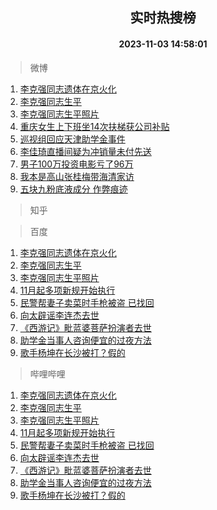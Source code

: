 <div align="center"><h2>实时热搜榜</h2><h4>2023-11-03 14:58:01</h4></div>

> 微博  

1. [李克强同志遗体在京火化](https://s.weibo.com/weibo?q=%23%E6%9D%8E%E5%85%8B%E5%BC%BA%E5%90%8C%E5%BF%97%E9%81%97%E4%BD%93%E5%9C%A8%E4%BA%AC%E7%81%AB%E5%8C%96%23&t=31&band_rank=1&Refer=top)<br />
2. [李克强同志生平](https://s.weibo.com/weibo?q=%23%E6%9D%8E%E5%85%8B%E5%BC%BA%E5%90%8C%E5%BF%97%E7%94%9F%E5%B9%B3%23&t=31&band_rank=2&Refer=top)<br />
3. [李克强同志生平照片](https://s.weibo.com/weibo?q=%23%E6%9D%8E%E5%85%8B%E5%BC%BA%E5%90%8C%E5%BF%97%E7%94%9F%E5%B9%B3%E7%85%A7%E7%89%87%23&t=31&band_rank=3&Refer=top)<br />
4. [重庆女生上下班坐14次扶梯获公司补贴](https://s.weibo.com/weibo?q=%23%E9%87%8D%E5%BA%86%E5%A5%B3%E7%94%9F%E4%B8%8A%E4%B8%8B%E7%8F%AD%E5%9D%9014%E6%AC%A1%E6%89%B6%E6%A2%AF%E8%8E%B7%E5%85%AC%E5%8F%B8%E8%A1%A5%E8%B4%B4%23&t=31&band_rank=4&Refer=top)<br />
5. [巡视组回应天津助学金事件](https://s.weibo.com/weibo?q=%23%E5%B7%A1%E8%A7%86%E7%BB%84%E5%9B%9E%E5%BA%94%E5%A4%A9%E6%B4%A5%E5%8A%A9%E5%AD%A6%E9%87%91%E4%BA%8B%E4%BB%B6%23&t=31&band_rank=5&Refer=top)<br />
6. [李佳琦直播间疑为冲销量未付先送](https://s.weibo.com/weibo?q=%23%E6%9D%8E%E4%BD%B3%E7%90%A6%E7%9B%B4%E6%92%AD%E9%97%B4%E7%96%91%E4%B8%BA%E5%86%B2%E9%94%80%E9%87%8F%E6%9C%AA%E4%BB%98%E5%85%88%E9%80%81%23&t=31&band_rank=6&Refer=top)<br />
7. [男子100万投资电影亏了96万](https://s.weibo.com/weibo?q=%23%E7%94%B7%E5%AD%90100%E4%B8%87%E6%8A%95%E8%B5%84%E7%94%B5%E5%BD%B1%E4%BA%8F%E4%BA%8696%E4%B8%87%23&t=31&band_rank=7&Refer=top)<br />
8. [我本是高山张桂梅带海清家访](https://s.weibo.com/weibo?q=%23%E6%88%91%E6%9C%AC%E6%98%AF%E9%AB%98%E5%B1%B1%E5%BC%A0%E6%A1%82%E6%A2%85%E5%B8%A6%E6%B5%B7%E6%B8%85%E5%AE%B6%E8%AE%BF%23&t=31&band_rank=8&Refer=top)<br />
9. [五块九粉底液成分 作弊痕迹](https://s.weibo.com/weibo?q=%E4%BA%94%E5%9D%97%E4%B9%9D%E7%B2%89%E5%BA%95%E6%B6%B2%E6%88%90%E5%88%86%20%E4%BD%9C%E5%BC%8A%E7%97%95%E8%BF%B9&t=31&band_rank=9&Refer=top)<br />

> 知乎  


> 百度  

1. [李克强同志遗体在京火化](https://www.baidu.com/s?wd=%E6%9D%8E%E5%85%8B%E5%BC%BA%E5%90%8C%E5%BF%97%E9%81%97%E4%BD%93%E5%9C%A8%E4%BA%AC%E7%81%AB%E5%8C%96&sa=fyb_news&rsv_dl=fyb_news)<br />
2. [李克强同志生平](https://www.baidu.com/s?wd=%E6%9D%8E%E5%85%8B%E5%BC%BA%E5%90%8C%E5%BF%97%E7%94%9F%E5%B9%B3&sa=fyb_news&rsv_dl=fyb_news)<br />
3. [李克强同志生平照片](https://www.baidu.com/s?wd=%E6%9D%8E%E5%85%8B%E5%BC%BA%E5%90%8C%E5%BF%97%E7%94%9F%E5%B9%B3%E7%85%A7%E7%89%87&sa=fyb_news&rsv_dl=fyb_news)<br />
4. [11月起多项新规开始执行](https://www.baidu.com/s?wd=11%E6%9C%88%E8%B5%B7%E5%A4%9A%E9%A1%B9%E6%96%B0%E8%A7%84%E5%BC%80%E5%A7%8B%E6%89%A7%E8%A1%8C&sa=fyb_news&rsv_dl=fyb_news)<br />
5. [民警帮妻子卖菜时手枪被盗 已找回](https://www.baidu.com/s?wd=%E6%B0%91%E8%AD%A6%E5%B8%AE%E5%A6%BB%E5%AD%90%E5%8D%96%E8%8F%9C%E6%97%B6%E6%89%8B%E6%9E%AA%E8%A2%AB%E7%9B%97+%E5%B7%B2%E6%89%BE%E5%9B%9E&sa=fyb_news&rsv_dl=fyb_news)<br />
6. [向太辟谣李连杰去世](https://www.baidu.com/s?wd=%E5%90%91%E5%A4%AA%E8%BE%9F%E8%B0%A3%E6%9D%8E%E8%BF%9E%E6%9D%B0%E5%8E%BB%E4%B8%96&sa=fyb_news&rsv_dl=fyb_news)<br />
7. [《西游记》毗蓝婆菩萨扮演者去世](https://www.baidu.com/s?wd=%E3%80%8A%E8%A5%BF%E6%B8%B8%E8%AE%B0%E3%80%8B%E6%AF%97%E8%93%9D%E5%A9%86%E8%8F%A9%E8%90%A8%E6%89%AE%E6%BC%94%E8%80%85%E5%8E%BB%E4%B8%96&sa=fyb_news&rsv_dl=fyb_news)<br />
8. [助学金当事人咨询便宜的过夜方法](https://www.baidu.com/s?wd=%E5%8A%A9%E5%AD%A6%E9%87%91%E5%BD%93%E4%BA%8B%E4%BA%BA%E5%92%A8%E8%AF%A2%E4%BE%BF%E5%AE%9C%E7%9A%84%E8%BF%87%E5%A4%9C%E6%96%B9%E6%B3%95&sa=fyb_news&rsv_dl=fyb_news)<br />
9. [歌手杨坤在长沙被打？假的](https://www.baidu.com/s?wd=%E6%AD%8C%E6%89%8B%E6%9D%A8%E5%9D%A4%E5%9C%A8%E9%95%BF%E6%B2%99%E8%A2%AB%E6%89%93%EF%BC%9F%E5%81%87%E7%9A%84&sa=fyb_news&rsv_dl=fyb_news)<br />

> 哔哩哔哩  

1. [李克强同志遗体在京火化](https://www.baidu.com/s?wd=%E6%9D%8E%E5%85%8B%E5%BC%BA%E5%90%8C%E5%BF%97%E9%81%97%E4%BD%93%E5%9C%A8%E4%BA%AC%E7%81%AB%E5%8C%96&sa=fyb_news&rsv_dl=fyb_news)<br />
2. [李克强同志生平](https://www.baidu.com/s?wd=%E6%9D%8E%E5%85%8B%E5%BC%BA%E5%90%8C%E5%BF%97%E7%94%9F%E5%B9%B3&sa=fyb_news&rsv_dl=fyb_news)<br />
3. [李克强同志生平照片](https://www.baidu.com/s?wd=%E6%9D%8E%E5%85%8B%E5%BC%BA%E5%90%8C%E5%BF%97%E7%94%9F%E5%B9%B3%E7%85%A7%E7%89%87&sa=fyb_news&rsv_dl=fyb_news)<br />
4. [11月起多项新规开始执行](https://www.baidu.com/s?wd=11%E6%9C%88%E8%B5%B7%E5%A4%9A%E9%A1%B9%E6%96%B0%E8%A7%84%E5%BC%80%E5%A7%8B%E6%89%A7%E8%A1%8C&sa=fyb_news&rsv_dl=fyb_news)<br />
5. [民警帮妻子卖菜时手枪被盗 已找回](https://www.baidu.com/s?wd=%E6%B0%91%E8%AD%A6%E5%B8%AE%E5%A6%BB%E5%AD%90%E5%8D%96%E8%8F%9C%E6%97%B6%E6%89%8B%E6%9E%AA%E8%A2%AB%E7%9B%97+%E5%B7%B2%E6%89%BE%E5%9B%9E&sa=fyb_news&rsv_dl=fyb_news)<br />
6. [向太辟谣李连杰去世](https://www.baidu.com/s?wd=%E5%90%91%E5%A4%AA%E8%BE%9F%E8%B0%A3%E6%9D%8E%E8%BF%9E%E6%9D%B0%E5%8E%BB%E4%B8%96&sa=fyb_news&rsv_dl=fyb_news)<br />
7. [《西游记》毗蓝婆菩萨扮演者去世](https://www.baidu.com/s?wd=%E3%80%8A%E8%A5%BF%E6%B8%B8%E8%AE%B0%E3%80%8B%E6%AF%97%E8%93%9D%E5%A9%86%E8%8F%A9%E8%90%A8%E6%89%AE%E6%BC%94%E8%80%85%E5%8E%BB%E4%B8%96&sa=fyb_news&rsv_dl=fyb_news)<br />
8. [助学金当事人咨询便宜的过夜方法](https://www.baidu.com/s?wd=%E5%8A%A9%E5%AD%A6%E9%87%91%E5%BD%93%E4%BA%8B%E4%BA%BA%E5%92%A8%E8%AF%A2%E4%BE%BF%E5%AE%9C%E7%9A%84%E8%BF%87%E5%A4%9C%E6%96%B9%E6%B3%95&sa=fyb_news&rsv_dl=fyb_news)<br />
9. [歌手杨坤在长沙被打？假的](https://www.baidu.com/s?wd=%E6%AD%8C%E6%89%8B%E6%9D%A8%E5%9D%A4%E5%9C%A8%E9%95%BF%E6%B2%99%E8%A2%AB%E6%89%93%EF%BC%9F%E5%81%87%E7%9A%84&sa=fyb_news&rsv_dl=fyb_news)<br />
